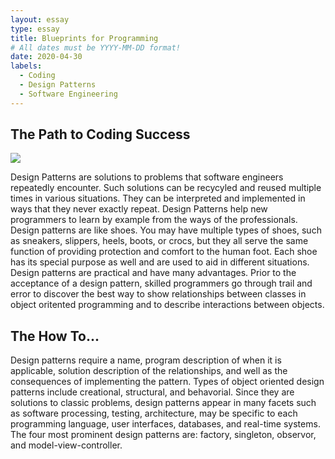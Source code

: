 ```yaml
---
layout: essay
type: essay
title: Blueprints for Programming
# All dates must be YYYY-MM-DD format!
date: 2020-04-30
labels:
  - Coding
  - Design Patterns
  - Software Engineering
---
```

## The Path to Coding Success
<img class="ui medium center floated rounded image" src="../images/dp.png"> 

Design Patterns are solutions to problems that software engineers repeatedly encounter. Such solutions can be recycyled and reused multiple times in various situations. They can be interpreted and implemented in ways that they never exactly repeat. Design Patterns help new programmers to learn by example from the ways of the professionals. Design patterns are like shoes. You may have multiple types of shoes, such as sneakers, slippers, heels, boots, or crocs, but they all serve the same function of providing protection and comfort to the human foot. Each shoe has its special purpose as well and are used to aid in different situations. Design patterns are practical and have many advantages. Prior to the acceptance of a design pattern, skilled programmers go through trail and error to discover the best way to show relationships between classes in object oritented programming and to describe interactions between objects.

## The How To...
Design patterns require a name, program description of when it is applicable, solution description of the relationships, and well as the consequences of implementing the pattern. Types of object oriented design patterns include creational, structural, and behavorial. Since they are solutions to classic problems, design patterns appear in many facets such as software processing, testing, architecture, may be specific to each programming language, user interfaces, databases, and real-time systems. The four most prominent design patterns are: factory, singleton, observor, and model-view-controller. 

##
